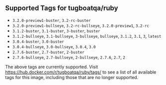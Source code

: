 ## Supported Tags for tugboatqa/ruby

* `3.2.0-preview1-buster`, `3.2-rc-buster`
* `3.2.0-preview1-bullseye`, `3.2-rc-bullseye`, `3.2.0-preview1`, `3.2-rc`
* `3.1.2-buster`, `3.1-buster`, `3-buster`, `buster`
* `3.1.2-bullseye`, `3.1-bullseye`, `3-bullseye`, `bullseye`, `3.1.2`, `3.1`, `3`, `latest`
* `3.0.4-buster`, `3.0-buster`
* `3.0.4-bullseye`, `3.0-bullseye`, `3.0.4`, `3.0`
* `2.7.6-buster`, `2.7-buster`, `2-buster`
* `2.7.6-bullseye`, `2.7-bullseye`, `2-bullseye`, `2.7.6`, `2.7`, `2`

The above tags are currently supported. Visit https://hub.docker.com/r/tugboatqa/ruby/tags/ to see a list of all available tags for this image, including those that are no longer supported.
